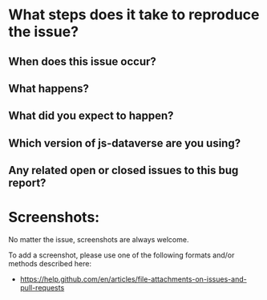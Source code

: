 # What steps does it take to reproduce the issue?

## When does this issue occur?

## What happens?

## What did you expect to happen?

## Which version of js-dataverse are you using?

## Any related open or closed issues to this bug report?

# Screenshots:

No matter the issue, screenshots are always welcome.

To add a screenshot, please use one of the following formats and/or methods described here:

- https://help.github.com/en/articles/file-attachments-on-issues-and-pull-requests

